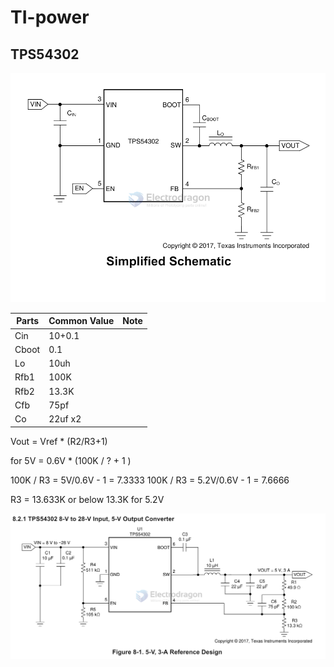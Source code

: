 
# TI-power

## TPS54302 

![](2024-04-29-15-58-23.png)

| Parts | Common Value | Note |
| ----- | ------------ | ---- |
| Cin   | 10+0.1       |      |
| Cboot | 0.1          |      |
| Lo    | 10uh         |      |
| Rfb1  | 100K         |      |
| Rfb2  | 13.3K        |      |
| Cfb   | 75pf         |      |
| Co    | 22uf x2      |      |


Vout = Vref * (R2/R3+1)

for 5V = 0.6V * (100K / ? + 1 )

100K / R3 = 5V/0.6V - 1 = 7.3333
100K / R3 = 5.2V/0.6V - 1 = 7.6666

R3 = 13.633K or below 13.3K for 5.2V

![](2024-04-29-16-00-08.png)